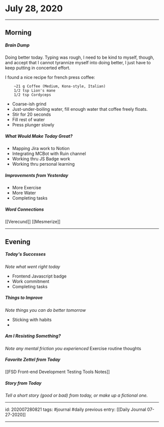 # July 28, 2020
---
## Morning
##### Brain Dump
Doing better today. Typing was rough, I need to be kind to myself, though, and accept that I cannot tyrannize myself into doing better, I just have to keep putting in concerted effort.

I found a nice recipe for french press coffee:

        ~21 g Coffee (Medium, Kona-style, Italian)
        1/2 tsp Lion's mane
        1/2 tsp Cordyceps
- Coarse-ish grind
- Just-under-boiling water, fill enough water that coffee freely floats.
- Stir for 20 seconds
- Fill rest of water
- Press plunger slowly

##### What Would Make Today Great?
 - Mapping Jira work to Notion
 - Integrating MCBot with Ruin channel
 - Working thru JS Badge work
 - Working thru personal learning
 

##### Improvements from Yesterday
- More Exercise
- More Water
- Completing tasks

##### Word Connections
[[Verecund]]
[[Mesmerize]]

---
## Evening
##### Today's Successes
*Note what went right today*
- Frontend Javascript badge
- Work commitment
- Completing tasks

##### Things to Improve
*Note things you can do better tomorrow*
- Sticking with habits
- 

##### Am I Resisting Something?
*Note any mental friction you experienced*
Exercise routine thoughts

##### Favorite Zettel from Today
[[FSD Front-end Development Testing Tools Notes]]

##### Story from Today
*Tell a short story (good or bad) from today, or make up a fictional one.*




---

id: 202007280821
tags: #journal #daily
previous entry: [[Daily Journal 07-27-2020]]

---